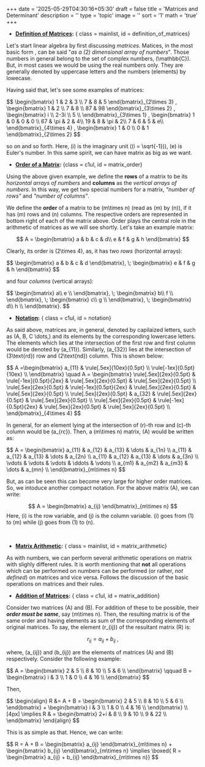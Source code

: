 +++
date = '2025-05-29T04:30:16+05:30'
draft = false
title = 'Matrices and Determinant'
description = ''
type = 'topic'
image = ''
sort = '1'
math = 'true'
+++


- **<u>Definition of Matrices</u>:**
{ class = mainlist, id = definition_of_matrices}

Let's start linear algebra by first discussing *matrices*. Matices, in the most basic form , can be said "*as a \(2\) dimensional array of numbers*". Those numbers in general belong to the set of complex numbers, \(\mathbb{C}\). But, in most cases we would be using the real numbers only. They are generally denoted by uppercase letters and the numbers (elements) by lowecase.

Having said that, let's see some examples of matrices:

<div class="mathbox">
    $$
    \begin{bmatrix}
        1 & 2 & 3 \\
        7 & 8 & 5
    \end{bmatrix}_{2\times 3}
    ,
    \begin{bmatrix}
        1 & 2 \\
        7 & 8 \\
        87 & 98
    \end{bmatrix}_{3\times 2}
    ,
    \begin{bmatrix}
        i \\ 2-3i \\ 5 \\
    \end{bmatrix}_{3\times 1}
    ,
    \begin{bmatrix}
        1 & 0 & 0 & 0 \\
        67 & \pi & 2 & 4\\
        19 & 8 & \pi & 2\\
        7 & 6 & 5 & e\\
    \end{bmatrix}_{4\times 4}
    ,
    \begin{bmatrix}
        1 & 0 \\
        0 & 1 
    \end{bmatrix}_{2\times 2}
    $$
</div>

so on and so forth. Here, \(i\) is the imaginary unit \((i = \sqrt{-1})\), \(e\) is Euler's number. In this same spirit, we can have matrix as big as we want.







- **<u>Order of a Matrix</u>:**
{class = c1ul, id = matrix_order}

Using the above given example, we define the **rows** of a matrix to be its *horizontal arrays of numbers* and **columns** as the *vertical arrays of numbers*. In this way, we get two special numbers for a matrix, *"number of rows"* and *"number of columns"*.

We define the **order** of a matrix to be \(m\times n\) (read as \(m\) by \(n\)), if it has \(m\) rows and \(n\) columns. The respective orders are represented in bottom right of each of the matrix above. Order plays the central role in the arithmetic of matrices as we will see shortly. Let's take an example matrix: 

$$
    A = \begin{bmatrix}
        a & b & c & d\\
        e & f & g & h
    \end{bmatrix}
$$

Clearly, its order is \(2\times 4\), as, it has two *rows* (horizontal arrays): 

<div class="mathbox">
$$
    \begin{bmatrix}
        a & b & c & d
    \end{bmatrix}, \;
    \begin{bmatrix}
        e & f & g & h
    \end{bmatrix}
$$
</div>

and four *columns* (vertical arrays):

<div class="mathbox">
$$
    \begin{bmatrix}
        a\\ e \\
    \end{bmatrix}, \;
    \begin{bmatrix}
        b\\ f \\
    \end{bmatrix}, \;
    \begin{bmatrix}
        c\\ g \\
    \end{bmatrix}, \;
    \begin{bmatrix}
        d\\ h \\
    \end{bmatrix}.
$$
</div>





- **<u>Notation</u>:**
{ class = c1ul, id = notation}

As said above, matrices are, in general, denoted by capilaized letters, such as \(A, B, C \dots,\) and its elements by the corresponding lowercase letters. The elements which lies at the intersection of the first row and first column would be denoted by \(a_{11}\). Similarly, \(a_{32}\) lies at the intersection of \(3\text{rd}\) row and \(2\text{nd}\) column. This is shown below:

<div class="mathbox">
$$
    A =\begin{bmatrix}
        a_{11} & \rule[.5ex]{10ex}{0.5pt} \\
        \rule[-1ex]{0.5pt}{10ex} \\
    \end{bmatrix}
    \quad
    A = \begin{bmatrix}
        \rule[.5ex]{2ex}{0.5pt} & \rule[-1ex]{0.5pt}{2ex} & \rule[.5ex]{2ex}{0.5pt} & \rule[.5ex]{2ex}{0.5pt}  \\
        \rule[.5ex]{2ex}{0.5pt} & \rule[-1ex]{0.5pt}{2ex} & \rule[.5ex]{2ex}{0.5pt} & \rule[.5ex]{2ex}{0.5pt}  \\
        \rule[.5ex]{2ex}{0.5pt} & a_{32} & \rule[.5ex]{2ex}{0.5pt} & \rule[.5ex]{2ex}{0.5pt}  \\
        \rule[.5ex]{2ex}{0.5pt} & \rule[-1ex]{0.5pt}{2ex} & \rule[.5ex]{2ex}{0.5pt} & \rule[.5ex]{2ex}{0.5pt}  \\
    \end{bmatrix}_{4\times 4}
$$
</div>

In general, for an element lying at the intersection of \(r\)-th row and \(c\)-th column would be \(a_{rc}\). Then, a \(m\times n\) matrix, \(A\) would be written as:

<div class="mathbox">
$$
    A = \begin{bmatrix}
        a_{11} & a_{12} & a_{13} & \dots & a_{1n} \\
        a_{11} & a_{12} & a_{13} & \dots & a_{2n} \\
        a_{11} & a_{12} & a_{13} & \dots & a_{3n} \\
        \vdots & \vdots & \vdots & \ddots & \vdots \\
        a_{m1} & a_{m2} & a_{m3} & \dots & a_{mn} \\
    \end{bmatrix}_{m\times n}
$$
</div>

But, as can be seen this can become very large for higher order matrices. So, we intoduce another compact notation. For the above matrix \(A\), we can write:

$$
    A = 
        \begin{bmatrix}
        a_{ij}
        \end{bmatrix}_{m\times n}
$$
Here, \(i\) is the row variable, and \(j\) is the column variable. \(i\) goes from \(1\) to \(m\) while \(j\) goes from \(1\) to \(n\).

<br/>





- **<u>Matrix Arithmetic</u>:**
{ class = mainlist, id = matrix_arithmetic}

As with numbers, we can perform several arithmetic operations on matrix with slighly different rules. It is worth mentioning that **not** all operations which can be performed on numbers can be performed (or rather, *not defined*) on matrices and vice versa. Follows the discussion of the basic operations on matrices and their rules.




- **<u>Addition of Matrices</u>:**
{ class = c1ul, id = matrix_addition}

Consider two matrices \(A\) and \(B\). For addition of these to be possible, their ***order must be same***, say \(m\times n\). Then, the resulting matrix is of the same order and having elements as sum of the corresponding elements of original matrices. To say, the element \(r_{ij}\) of the resultant matrix \(R\) is:

$$
    r_{ij} = a_{ij} + b_{ij}\;,
$$

where, \(a_{ij}\) and \(b_{ij}\) are the elements of matrices \(A\) and \(B\) respectively. Consider the following example: 


<div class="mathbox">
$$
    A = \begin{bmatrix}
        2 & 5 \\
        8 & 10 \\
        5 & 6 \\
    \end{bmatrix} \qquad
    B = \begin{bmatrix}
        i & 3 \\
        1 & 0 \\
        4 & 16 \\
    \end{bmatrix}
$$
</div>


Then, 

<div class="mathbox">
$$  
    \begin{align}
        R &= A + B
        = \begin{bmatrix}
            2 & 5 \\
            8 & 10 \\
            5 & 6 \\
        \end{bmatrix}
        + \begin{bmatrix}
            i & 3 \\
            1 & 0 \\
            4 & 16 \\
        \end{bmatrix} \\[4px]
        \implies R & = 
        \begin{bmatrix}
            2+i & 8 \\
            9 & 10 \\
            9 & 22 \\
        \end{bmatrix}
    \end{align}
$$
</div>

This is as simple as that. Hence, we can write:

<div class="mathbox">
$$ 
    R = A + B  = 
    \begin{bmatrix}
        a_{ij}
    \end{bmatrix}_{m\times n} + 
    \begin{bmatrix}
        b_{ij}
    \end{bmatrix}_{m\times n}
    \implies
    \boxed{ R = \begin{bmatrix}
        a_{ij} + b_{ij}
    \end{bmatrix}_{m\times n}}
$$
</div>
